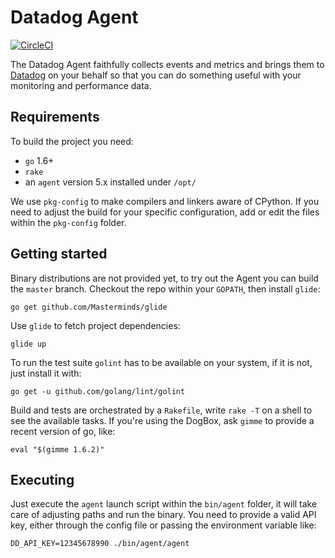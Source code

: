 # Datadog Agent

[![CircleCI](https://circleci.com/gh/DataDog/datadog-agent/tree/master.svg?style=svg&circle-token=dbcee3f02b9c3fe5f142bfc5ecb735fdec34b643)](https://circleci.com/gh/DataDog/datadog-agent/tree/master)

The Datadog Agent faithfully collects events and metrics and brings
them to [Datadog](https://app.datadoghq.com) on your behalf so that
you can do something useful with your monitoring and performance data.

## Requirements
To build the project you need:
 * `go` 1.6+
 * `rake`
 * an `agent` version 5.x installed under `/opt/`

 We use `pkg-config` to make compilers and linkers aware of CPython. If you need to adjust the build for your specific configuration, add or edit the files within the `pkg-config` folder.

## Getting started
Binary distributions are not provided yet, to try out the Agent you can build the `master` branch. Checkout the repo within your `GOPATH`, then install `glide`:
```
go get github.com/Masterminds/glide
```

Use `glide` to fetch project dependencies:
```
glide up
```

To run the test suite `golint` has to be available on your system, if it is not, just install it with:
```
go get -u github.com/golang/lint/golint
```

Build and tests are orchestrated by a `Rakefile`, write `rake -T` on a shell to see the available tasks.
If you're using the DogBox, ask `gimme` to provide a recent version of go, like:
```
eval "$(gimme 1.6.2)"
```

## Executing
Just execute the `agent` launch script within the `bin/agent` folder, it will take care of adjusting paths and run the binary.
You need to provide a valid API key, either through the config file or passing the environment variable like:
```
DD_API_KEY=12345678990 ./bin/agent/agent
```
